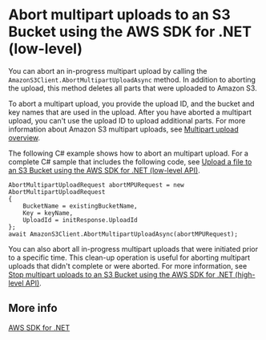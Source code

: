 # Abort multipart uploads to an S3 Bucket using the AWS SDK for \.NET \(low\-level\)<a name="LLAbortMPUnet"></a>

You can abort an in\-progress multipart upload by calling the `AmazonS3Client.AbortMultipartUploadAsync` method\. In addition to aborting the upload, this method deletes all parts that were uploaded to Amazon S3\. 

To abort a multipart upload, you provide the upload ID, and the bucket and key names that are used in the upload\. After you have aborted a multipart upload, you can't use the upload ID to upload additional parts\. For more information about Amazon S3 multipart uploads, see [Multipart upload overview](mpuoverview.md)\.

The following C\# example shows how to abort an multipart upload\. For a complete C\# sample that includes the following code, see [Upload a file to an S3 Bucket using the AWS SDK for \.NET \(low\-level API\)](LLuploadFileDotNet.md)\.

```
AbortMultipartUploadRequest abortMPURequest = new AbortMultipartUploadRequest
{
    BucketName = existingBucketName,
    Key = keyName,
    UploadId = initResponse.UploadId
};
await AmazonS3Client.AbortMultipartUploadAsync(abortMPURequest);
```

You can also abort all in\-progress multipart uploads that were initiated prior to a specific time\. This clean\-up operation is useful for aborting multipart uploads that didn't complete or were aborted\. For more information, see [Stop multipart uploads to an S3 Bucket using the AWS SDK for \.NET \(high\-level API\)](HLAbortDotNet.md)\.

## More info<a name="LLAbortMPUnet-more-info"></a>

[AWS SDK for \.NET](https://aws.amazon.com/sdk-for-net/)